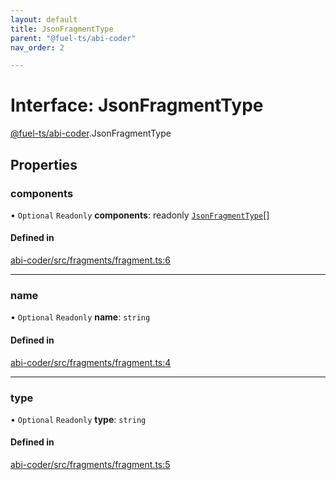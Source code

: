 ```yaml
---
layout: default
title: JsonFragmentType
parent: "@fuel-ts/abi-coder"
nav_order: 2

---
```


# Interface: JsonFragmentType

[@fuel-ts/abi-coder](../index.md).JsonFragmentType

## Properties

### components

• `Optional` `Readonly` **components**: readonly [`JsonFragmentType`](JsonFragmentType.md)[]

#### Defined in

[abi-coder/src/fragments/fragment.ts:6](https://github.com/luizstacio/fuels-ts/blob/0092f5b/packages/abi-coder/src/fragments/fragment.ts#L6)

___

### name

• `Optional` `Readonly` **name**: `string`

#### Defined in

[abi-coder/src/fragments/fragment.ts:4](https://github.com/luizstacio/fuels-ts/blob/0092f5b/packages/abi-coder/src/fragments/fragment.ts#L4)

___

### type

• `Optional` `Readonly` **type**: `string`

#### Defined in

[abi-coder/src/fragments/fragment.ts:5](https://github.com/luizstacio/fuels-ts/blob/0092f5b/packages/abi-coder/src/fragments/fragment.ts#L5)
